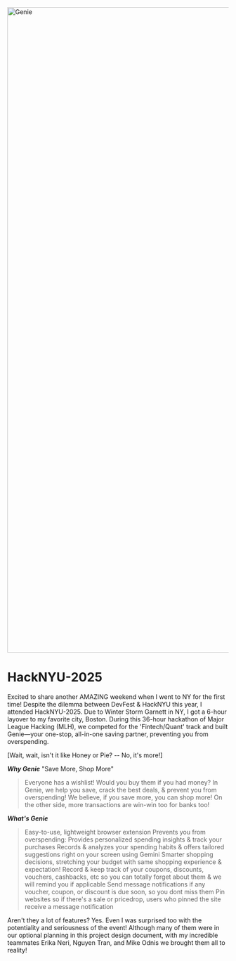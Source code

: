 <img width="1470" alt="Genie" src="https://github.com/user-attachments/assets/19bc95ef-e2a3-48e6-8ac2-442b1b7f91d3" />

# **HackNYU-2025**

Excited to share another AMAZING weekend when I went to NY for the first time! Despite the dilemma between DevFest & HackNYU this year, I attended HackNYU-2025. Due to Winter Storm Garnett in NY, I got a 6-hour layover to my favorite city, Boston. During this 36-hour hackathon of Major League Hacking (MLH), we competed for the 'Fintech/Quant' track and built Genie—your one-stop, all-in-one saving partner, preventing you from overspending.

[Wait, wait, isn't it like Honey or Pie? -- No, it's more!]

___Why Genie___
"Save More, Shop More"
> Everyone has a wishlist! Would you buy them if you had money?
In Genie, we help you save, crack the best deals, & prevent you from overspending! We believe, if you save more, you can shop more!
On the other side, more transactions are win-win too for banks too!


___What's Genie___
> Easy-to-use, lightweight browser extension
> Prevents you from overspending: Provides personalized spending insights & track your purchases
> Records & analyzes your spending habits & offers tailored suggestions right on your screen using Gemini
> Smarter shopping decisions, stretching your budget with same shopping experience & expectation!
> Record & keep track of your coupons, discounts, vouchers, cashbacks, etc so you can totally forget about them & we will remind you if applicable
> Send message notifications if any voucher, coupon, or discount is due soon, so you dont miss them
> Pin websites so if there's a sale or pricedrop, users who pinned the site receive a message notification

Aren't they a lot of features? Yes. Even I was surprised too with the potentiality and seriousness of the event! Although many of them were in our optional planning in this project design document, with my incredible teammates Erika Neri, Nguyen Tran, and Mike Odnis we brought them all to reality!
